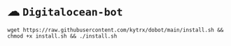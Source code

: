 # ☁ `Digitalocean-bot`

<pre><code>wget https://raw.githubusercontent.com/kytrx/dobot/main/install.sh && chmod +x install.sh && ./install.sh</code></pre>
